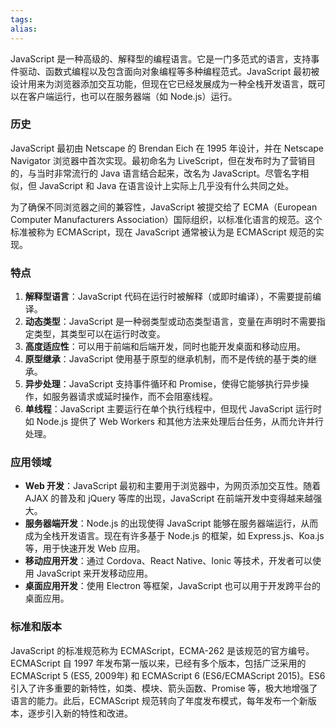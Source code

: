 ```yaml
---
tags: 
alias:
---
```



JavaScript 是一种高级的、解释型的编程语言。它是一门多范式的语言，支持事件驱动、函数式编程以及包含面向对象编程等多种编程范式。JavaScript 最初被设计用来为浏览器添加交互功能，但现在它已经发展成为一种全栈开发语言，既可以在客户端运行，也可以在服务器端（如 Node.js）运行。

### 历史

JavaScript 最初由 Netscape 的 Brendan Eich 在 1995 年设计，并在 Netscape Navigator 浏览器中首次实现。最初命名为 LiveScript，但在发布时为了营销目的，与当时非常流行的 Java 语言结合起来，改名为 JavaScript。尽管名字相似，但 JavaScript 和 Java 在语言设计上实际上几乎没有什么共同之处。

为了确保不同浏览器之间的兼容性，JavaScript 被提交给了 ECMA（European Computer Manufacturers Association）国际组织，以标准化语言的规范。这个标准被称为 ECMAScript，现在 JavaScript 通常被认为是 ECMAScript 规范的实现。

### 特点

1. **解释型语言**：JavaScript 代码在运行时被解释（或即时编译），不需要提前编译。
2. **动态类型**：JavaScript 是一种弱类型或动态类型语言，变量在声明时不需要指定类型，其类型可以在运行时改变。
3. **高度适应性**：可以用于前端和后端开发，同时也能开发桌面和移动应用。
4. **原型继承**：JavaScript 使用基于原型的继承机制，而不是传统的基于类的继承。
5. **异步处理**：JavaScript 支持事件循环和 Promise，使得它能够执行异步操作，如服务器请求或延时操作，而不会阻塞线程。
6. **单线程**：JavaScript 主要运行在单个执行线程中，但现代 JavaScript 运行时如 Node.js 提供了 Web Workers 和其他方法来处理后台任务，从而允许并行处理。

### 应用领域

- **Web 开发**：JavaScript 最初和主要用于浏览器中，为网页添加交互性。随着 AJAX 的普及和 jQuery 等库的出现，JavaScript 在前端开发中变得越来越强大。
- **服务器端开发**：Node.js 的出现使得 JavaScript 能够在服务器端运行，从而成为全栈开发语言。现在有许多基于 Node.js 的框架，如 Express.js、Koa.js 等，用于快速开发 Web 应用。
- **移动应用开发**：通过 Cordova、React Native、Ionic 等技术，开发者可以使用 JavaScript 来开发移动应用。
- **桌面应用开发**：使用 Electron 等框架，JavaScript 也可以用于开发跨平台的桌面应用。

### 标准和版本

JavaScript 的标准规范称为 ECMAScript，ECMA-262 是该规范的官方编号。ECMAScript 自 1997 年发布第一版以来，已经有多个版本，包括广泛采用的 ECMAScript 5 (ES5, 2009年) 和 ECMAScript 6 (ES6/ECMAScript 2015)。ES6 引入了许多重要的新特性，如类、模块、箭头函数、Promise 等，极大地增强了语言的能力。此后，ECMAScript 规范转向了年度发布模式，每年发布一个新版本，逐步引入新的特性和改进。